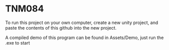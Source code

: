 # TNM084

To run this project on your own computer, create a new unity project, and paste the contents of this github into the new project.

A compiled demo of this program can be found in Assets/Demo, just run the .exe to start
